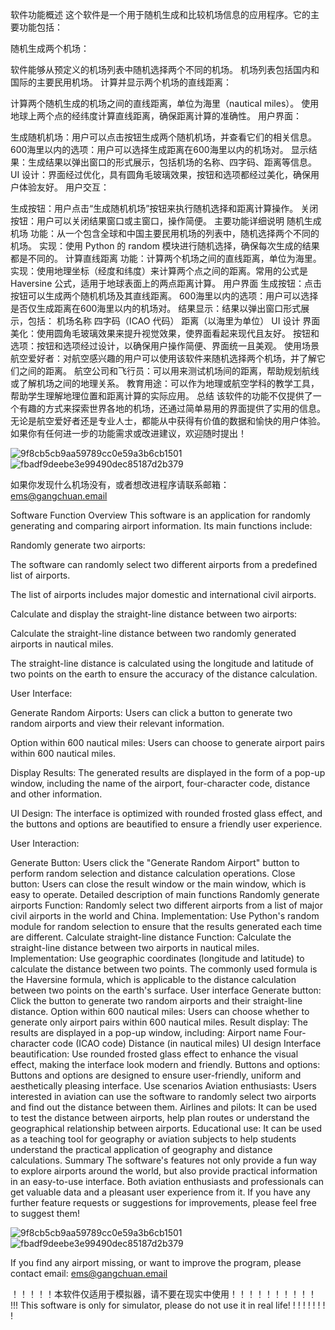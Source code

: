 软件功能概述
这个软件是一个用于随机生成和比较机场信息的应用程序。它的主要功能包括：

随机生成两个机场：

软件能够从预定义的机场列表中随机选择两个不同的机场。
机场列表包括国内和国际的主要民用机场。
计算并显示两个机场的直线距离：

计算两个随机生成的机场之间的直线距离，单位为海里（nautical miles）。
使用地球上两个点的经纬度计算直线距离，确保距离计算的准确性。
用户界面：

生成随机机场：用户可以点击按钮生成两个随机机场，并查看它们的相关信息。
600海里以内的选项：用户可以选择生成距离在600海里以内的机场对。
显示结果：生成结果以弹出窗口的形式展示，包括机场的名称、四字码、距离等信息。
UI 设计：界面经过优化，具有圆角毛玻璃效果，按钮和选项都经过美化，确保用户体验友好。
用户交互：

生成按钮：用户点击“生成随机机场”按钮来执行随机选择和距离计算操作。
关闭按钮：用户可以关闭结果窗口或主窗口，操作简便。
主要功能详细说明
随机生成机场
功能：从一个包含全球和中国主要民用机场的列表中，随机选择两个不同的机场。
实现：使用 Python 的 random 模块进行随机选择，确保每次生成的结果都是不同的。
计算直线距离
功能：计算两个机场之间的直线距离，单位为海里。
实现：使用地理坐标（经度和纬度）来计算两个点之间的距离。常用的公式是 Haversine 公式，适用于地球表面上的两点距离计算。
用户界面
生成按钮：点击按钮可以生成两个随机机场及其直线距离。
600海里以内的选项：用户可以选择是否仅生成距离在600海里以内的机场对。
结果显示：结果以弹出窗口形式展示，包括：
机场名称
四字码（ICAO 代码）
距离（以海里为单位）
UI 设计
界面美化：使用圆角毛玻璃效果来提升视觉效果，使界面看起来现代且友好。
按钮和选项：按钮和选项经过设计，以确保用户操作简便、界面统一且美观。
使用场景
航空爱好者：对航空感兴趣的用户可以使用该软件来随机选择两个机场，并了解它们之间的距离。
航空公司和飞行员：可以用来测试机场间的距离，帮助规划航线或了解机场之间的地理关系。
教育用途：可以作为地理或航空学科的教学工具，帮助学生理解地理位置和距离计算的实际应用。
总结
该软件的功能不仅提供了一个有趣的方式来探索世界各地的机场，还通过简单易用的界面提供了实用的信息。无论是航空爱好者还是专业人士，都能从中获得有价值的数据和愉快的用户体验。如果你有任何进一步的功能需求或改进建议，欢迎随时提出！


![9f8cb5cb9aa59789cc0e59a3b6cb1501](https://github.com/user-attachments/assets/fb90618e-1ec1-4e43-9f53-c50df06207a0)
![fbadf9deebe3e99490dec85187d2b379](https://github.com/user-attachments/assets/cc87e0a3-e83a-4864-a895-5775603479c5)

如果你发现什么机场没有，或者想改进程序请联系邮箱：ems@gangchuan.email



Software Function Overview
This software is an application for randomly generating and comparing airport information. Its main functions include:

Randomly generate two airports:

The software can randomly select two different airports from a predefined list of airports.

The list of airports includes major domestic and international civil airports.

Calculate and display the straight-line distance between two airports:

Calculate the straight-line distance between two randomly generated airports in nautical miles.

The straight-line distance is calculated using the longitude and latitude of two points on the earth to ensure the accuracy of the distance calculation.

User Interface:

Generate Random Airports: Users can click a button to generate two random airports and view their relevant information.

Option within 600 nautical miles: Users can choose to generate airport pairs within 600 nautical miles.

Display Results: The generated results are displayed in the form of a pop-up window, including the name of the airport, four-character code, distance and other information.

UI Design: The interface is optimized with rounded frosted glass effect, and the buttons and options are beautified to ensure a friendly user experience.

User Interaction:

Generate Button: Users click the "Generate Random Airport" button to perform random selection and distance calculation operations.
Close button: Users can close the result window or the main window, which is easy to operate.
Detailed description of main functions
Randomly generate airports
Function: Randomly select two different airports from a list of major civil airports in the world and China.
Implementation: Use Python's random module for random selection to ensure that the results generated each time are different.
Calculate straight-line distance
Function: Calculate the straight-line distance between two airports in nautical miles.
Implementation: Use geographic coordinates (longitude and latitude) to calculate the distance between two points. The commonly used formula is the Haversine formula, which is applicable to the distance calculation between two points on the earth's surface.
User interface
Generate button: Click the button to generate two random airports and their straight-line distance.
Option within 600 nautical miles: Users can choose whether to generate only airport pairs within 600 nautical miles.
Result display: The results are displayed in a pop-up window, including:
Airport name
Four-character code (ICAO code)
Distance (in nautical miles)
UI design
Interface beautification: Use rounded frosted glass effect to enhance the visual effect, making the interface look modern and friendly.
Buttons and options: Buttons and options are designed to ensure user-friendly, uniform and aesthetically pleasing interface.
Use scenarios
Aviation enthusiasts: Users interested in aviation can use the software to randomly select two airports and find out the distance between them.
Airlines and pilots: It can be used to test the distance between airports, help plan routes or understand the geographical relationship between airports.
Educational use: It can be used as a teaching tool for geography or aviation subjects to help students understand the practical application of geography and distance calculations.
Summary
The software's features not only provide a fun way to explore airports around the world, but also provide practical information in an easy-to-use interface. Both aviation enthusiasts and professionals can get valuable data and a pleasant user experience from it. If you have any further feature requests or suggestions for improvements, please feel free to suggest them!

![9f8cb5cb9aa59789cc0e59a3b6cb1501](https://github.com/user-attachments/assets/fb90618e-1ec1-4e43-9f53-c50df06207a0)
![fbadf9deebe3e99490dec85187d2b379](https://github.com/user-attachments/assets/cc87e0a3-e83a-4864-a895-5775603479c5)

If you find any airport missing, or want to improve the program, please contact email: ems@gangchuan.email



！！！！！本软件仅适用于模拟器，请不要在现实中使用！！！！！！！！！！
!!! This software is only for simulator, please do not use it in real life! ! ! ! ! ! ! ! !












